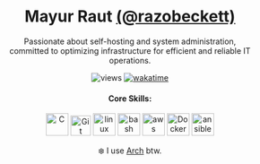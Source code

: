 <h1 align="center">Mayur Raut <a href="https://linktr.ee/razobeckett" target="_blank">(@razobeckett)</a></h1>

<p align="center">Passionate about self-hosting and system administration,<br> committed to optimizing infrastructure for efficient and reliable IT operations.</p>

<p align="center">
  <img src="https://komarev.com/ghpvc/?username=razobeckett&label=Profile%20views&color=0e75b6&style=flat" alt="views">
  <a href="https://wakatime.com/@razobeckett" target="_blank">
      <img src="https://wakatime.com/badge/user/018be760-4a7d-4395-9274-cc01f2dffbad.svg" alt="wakatime">
  </a>
</p>

<h4 align="center">Core Skills:</h4>
<p align="center">
  <img src="https://raw.githubusercontent.com/danielcranney/readme-generator/main/public/icons/skills/c-colored.svg" width="40" height="40" alt="C">
  <img src="https://raw.githubusercontent.com/danielcranney/readme-generator/main/public/icons/skills/git-colored.svg" width="36" height="36" alt="Git">
  <img src="https://www.svgrepo.com/download/354004/linux-tux.svg" alt="linux" width="40" height="40">
  <img src="https://www.svgrepo.com/download/353478/bash-icon.svg" alt="bash" width="40" height="40">
  <img src="https://www.svgrepo.com/download/373458/aws.svg" alt="aws" width="40" height="40">
  <img src="https://raw.githubusercontent.com/danielcranney/readme-generator/main/public/icons/skills/docker-colored.svg" width="40" height="40" alt="Docker">
  <img src="https://www.svgrepo.com/download/373429/ansible.svg" alt="ansible" width="40" height="40">
</p>

<p align="center"> ❄️ I use <a href="https://archlinux.org/">Arch</a> btw. </p>
